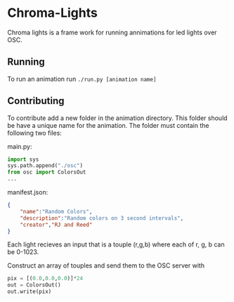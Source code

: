 Chroma-Lights
=============

Chroma lights is a frame work for running annimations for led lights over OSC.

Running
-------
To run an animation run `./run.py [animation name]`


Contributing
------------
To contribute add a new folder in the animation directory. 
This folder should be have a unique name for the animation.
The folder must contain the following two files:

main.py:

```python
import sys
sys.path.append("./osc")
from osc import ColorsOut
...
```

manifest.json:

```json
{
	"name":"Random Colors",
	"description":"Random colors on 3 second intervals",
	"creator","RJ and Reed"
}
```

Each light recieves an input that is a touple (r,g,b) where each of r, g, b can be 0-1023.

Construct an array of touples and send them to the OSC server with 

```python
pix = [(0.0,0.0,0.0)]*24
out = ColorsOut()
out.write(pix)
```
